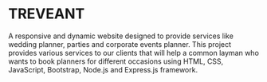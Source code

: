 # TREVEANT

A responsive and dynamic website designed to provide services like wedding planner, parties and corporate events planner. This project provides various services to our clients that will help a common layman who wants to book planners for different occasions using HTML, CSS, JavaScript, Bootstrap, Node.js and Express.js framework.
